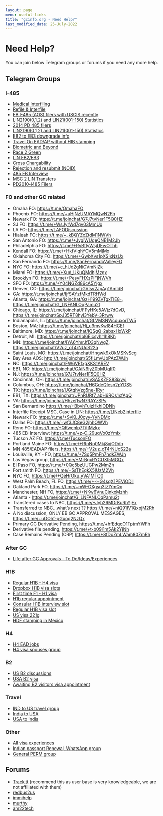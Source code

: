 ```yaml
---
layout: page
menu: useful-links
title: "gcinfo.org - Need Help?"
last_modified_date: 25-July-2022
---
```


# Need Help?

You can join below Telegram groups or forums if you need any more help. 

## Telegram Groups

### I-485
- [Medical Interfiling]( https://t.me/joinchat/fdDJr7DwXTlhZDAx)
- [Refile & Interfile](https://t.me/joinchat/Zb8RTLTBij9kZjMx)
- [EB I-485 (AOS) filers with USCIS recently]( https://t.me/USCIS_EB_AOS)
- [LIN2190(0,1,2) and LIN21(001-150) Statistics]( https://t.me/joinchat/vxgxgfpD7RIxMTM5)
- [2014 PD 485 filers]( https://t.me/joinchat/_RHO9js2yMJlNTI5)
- [LIN2190(0,1,2) and LIN21(001-150) Statistics]( https://t.me/joinchat/vxgxgfpD7RIxMTM5)
- [EB2 to EB3 downgrade info]( https://t.me/LetUsTalkIt)
- [Travel On EAD/AP without HIB stamping]( https://t.me/EADAP)
- [Biometric and Beyond]( https://t.me/biometricgroup)
- [Race 2 Green]( https://t.me/joinchat/8GaGeS4eWzA4MDYx)
- [LIN EB2/EB3 ]( https://t.me/joinchat/z08CQZvm11oyNDRh)
- [Cross Chargability](https://t.me/joinchat/xqy0UeHl6BozZjBh)
- [Rejection and resubmit (NOID)]( https://t.me/joinchat/HM8DjBKKigeTRMJf)
- [485 EB Interview]( https://t.me/joinchat/Bm1M73rDbVY0Y2Qx)
- [MSC 2 LIN Transfers]( https://t.me/ms2ln)
- [PD2010-i485 Filers]( https://t.me/twenty10_2010_I485_Filers)

### FO and other GC related
- Omaha FO: https://t.me/OmahaFO
- Phoenix FO: https://t.me/+uHjNzUMAYMQwN2Fh
- Newark FO: https://t.me/joinchat/G7J7tvNer1F5Q0HZ
- SJ FO: https://t.me/+WsJyrWd7qv03MmUx
- LA FO: https://t.me/LAFODiscussion
- Hialeah FO: https://t.me/+_kBQYZxZtdM1NWVh
- San Antonio FO: https://t.me/+JvgiWUgeQNE1M2Jh
- Philadelphia FO: https://t.me/+RvBflyWsjUEwOThh
- Kendall FO: https://t.me/+HkfVlqhYOV5mMjMx
- Oklahoma City FO: https://t.me/+GwbXvs1pXSIxNzUx
- San Fernando FO: https://t.me/SanFernandoValleyFO
- NYC FO: https://t.me/+c_hUd2gNiCVmNjZk
- Miami FO: https://t.me/+Xud_UKuQMdhjMzgx
- Brooklyn FO: https://t.me/+PesyFHXzPiFjNWVh
- SFO FO: https://t.me/+Y04NGZd86cA5Yjgx
- Denver, CO: https://t.me/joinchat/GVlsv2JpAg1AmIdB
- GA: https://t.me/joinchat/IjfSAYzfMkdTRHWd
- Atlanta, GA: https://t.me/joinchat/GzH199ZvTgxTIE8-, https://t.me/joinchat/G_LNFANLOqPamu2t
- Chicago, IL: https://t.me/joinchat/FPyHKe5AVjz7dGvD, https://t.me/joinchat/SpJ35RT8hyl3YebV-3Rrww
- Indianapolis, IL: https://t.me/joinchat/GLVMSNWcduxorTW5
- Boston, MA: https://t.me/joinchat/Hj_u9mvKwI84HCEf
- Baltimore, MD: https://t.me/joinchat/IQSgQ-2absxHxWkP
- Detroit, MI:  https://t.me/joinchat/Ibl6Eicsyhr1h8Kh
- MN: https://t.me/joinchat/IYA6YmrJfD3qNwgZ, https://t.me/joinchat/V2uz_oT4rNUcS22a
- Saint Louis, MO: https://t.me/joinchat/Hngwk9xOkMSKvScg
- Bay Area AOS: http://t.me/joinchat/S5fILmvUbPAzZWJh
- NC: https://t.me/joinchat/FW6VEfxgXKS1AREV
- EB1, NC: https://t.me/joinchat/GAiN9iyZ0bMUqIf0
- NJ: https://t.me/joinchat/G7J7tvNer1F5Q0HZ
- Cincinnati, OH: https://t.me/joinchat/IvSA5KZFS83ixyyi
- Columbus, OH: https://t.me/joinchat/H6GdeQIesn2pYDS5
- TX: https://t.me/joinchat/UGtqhVzg5ne-1Ryr
- EB1, TX: https://t.me/joinchat/UPnRURf7_abH6ROs1xfAgQ
- VA: https://t.me/joinchat/Hhzej1wN7RAYzSPv
- San Bernardino https://t.me/+BbyhTuizHkhjODNh
- Interfile Receipt MSC, Case in LIN: https://t.me/LINeb2interfile
- Newark FO: https://t.me/+SvKLJ0oyy-YyNDMx
- Dallas FO: https://t.me/+wf3JC8eG2jhhOWVh
- Reno FO: https://t.me/+QKwenlp7TitjMzkx
- 485 EB-Interview: https://t.me/+z-C_29uqVo0zYmIx
- Tucson AZ FO: https://t.me/TucsonFO
- Portland Maine FO: https://t.me/+RtnNp0Mkj8xjODdh
- MN 485/EAD/AP filers, https://t.me/+V2uz_oT4rNUcS22a
- Louisville, KY - FO, https://t.me/+7Sg5PmFh7hdkZWJh
- Las Vegas group, https://t.me/+MrBgxRYCUXI5MGQx
- El Paso FO, https://t.me/+0Qc5bzUUGPw2MmZh
- Fort smith FO, https://t.me/+5sThEqkX5IUzM2Vh
- NYC FO, https://t.me/+QeHrOku_yVA1MTQ0
- West Palm Beach, FL FO, https://t.me/+-HG4sqX1PEViODll
- Oakland Park FO, https://t.me/+mW-OXgsq3tZlYmQx
- Manchester, NH FO, https://t.me/+NKw6VnuCjnkxMzhh
- Atlanta - https://t.me/joinchat/G_LNFANLOqPamu2t
- Transfered cases to NBC, https://t.me/+Jyh26MDrKuRhYjEx
- Transferred to NBC...what’s next ?? https://t.me/+niQ91IV1QxpjM2Rh
- A No discussion, ONLY EB GC APPROVAL MESSAGES, https://t.me/+uOOhf-gGuog2NzQx
- Primary GC Derivative Pending, https://t.me/+hfEdqcO1TptmYWFh
- Derivative file pending, https://t.me/+t-b09i1m5Ak2YjNh
- Case Remains Pending (CRP) https://t.me/+8fDoZmLWam80ZmRh


### After GC
- [Life after GC Approvals - To Do/Ideas/Experiences](https://t.me/+3kgh-tH5alxmN2U5)

### H1B
- [Regular H1B - H4 visa](	https://t.me/Regular_H1B_H4_VisaSlotsChecking)
- [Dropbox H1B visa slots](	https://t.me/joinchat/U7ZEg0687P2elB9-_er55Q)
- [First time F1 - H1 visa](	https://t.me/firsttimeh1stamping)
- [H1b regular appointment](	https://t.me/h1b_inperson_interview_or_EA)	
- [Consular H1B interview slot](	https://t.me/joinchat/HQiBShrAZzmibbCd)
- [Regular H1B visa slot](	https://t.me/joinchat/HQIMAnqCG3W8Wwy_)
- [US visa 221g](	https://t.me/usvisa_221g)
- [HDF stamping in Mexico](	https://t.me/joinchat/VTv8Z4E7VNp4L3pJ)

### H4
- [H4 EAD jobs]( https://t.me/H4ead)
- [H4 visa spouses group](	https://t.me/letshelpeachotherH4visa)

### B2
- [US B2 discussions]( https://t.me/joinchat/VIzshsG_oEgRYfoc)
- [USA B2 visa](	https://t.me/joinchat/IJ8PT5ZaLJsRYfoc)
- [Awaiting B2 visitors visa appointment](	https://t.me/joinchat/G0kAm43E-Lbfj1jh)

### Travel
- [IND to US travel group](	https://t.me/IndiaToUS)
- [India to USA](	https://t.me/joinchat/SNGZCw1HfbMxJXG0lmISiQ)
- [USA to India](	https://t.me/USA2India)

### Other
- [All visa experiences](https://t.me/us_visa_experiences)
- [Indian passport Renewal, WhatsApp group](https://chat.whatsapp.com/KTQUpACacXwDmS9WTJL1R9)				
- [General PERM group]( https://chat.whatsapp.com/D2hxKIonys19jeT8KXvdXZ)

## Forums
- [Trackitt](https://trackitt.com) (recommend this as user base is very knowledgeable, we are not affiliated with them) 
- [redbus2us](https://forum.redbus2us.com/)
- [immihelp](https://www.immihelp.com/forum/)
- [murthy](http://forum.murthy.com/)
- [am22tech](https://forum.am22tech.com)


